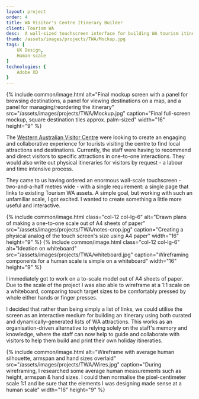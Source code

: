 ```yaml
---
layout: project
order: 4
title: WA Visitor's Centre Itinerary Builder
client: Tourism WA
desc:  A wall-sized touchscreen interface for building WA tourism itineraries in an easy and engaging way.
thumb: /assets/images/projects/TWA/Mockup.jpg
tags: [
    UX Design,
    Human-scale
]
technologies: {
    Adobe XD
}
---
```

{% include common/image.html alt="Final mockup screen with a panel for browsing destinations, a panel for viewing destinations on a map, and a panel for managing/reordering the itinerary" src="/assets/images/projects/TWA/Mockup.jpg" caption="Final full-screen mockup, square destination tiles approx. palm-sized" width="16" height="9" %}

The <a href="https://www.wavisitorcentre.com.au/" title="Visit Western Australian Visitor Centre Website">Western Australian Visitor Centre</a> were looking to create an engaging and collaborative experience for tourists visiting the centre to find local attractions and destinations. Currently, the staff were having to recommend and direct visitors to specific attractions in one-to-one interactions. They would also write out physical itineraries for visitors by request - a labour and time intensive process.

They came to us having ordered an enormous wall-scale touchscreen - two-and-a-half metres wide - with a single requirement: a single page that links to existing Tourism WA assets. A simple goal, but working with such an unfamiliar scale, I got excited. I wanted to create something a little more useful and interactive.

<div class="row">
{% include common/image.html class="col-12 col-lg-6" alt="Drawn plans of making a one-to-one scale out of A4 sheets of paper" src="/assets/images/projects/TWA/notes-crop.jpg" caption="Creating a physical analog of the touch screen's size using A4 paper" width="16" height="9" %}
{% include common/image.html class="col-12 col-lg-6" alt="Ideation on whiteboard" src="/assets/images/projects/TWA/whiteboard.jpg" caption="Wireframing components for a human scale is simple on a whiteboard" width="16" height="9" %}
</div>

I immediately got to work on a to-scale model out of A4 sheets of paper. Due to the scale of the project I was also able to wireframe at a 1:1 scale on a whiteboard, comparing touch target sizes to be comfortably pressed by whole either hands or finger presses.

I decided that rather than being simply a list of links, we could utilise the screen as an interactive medium for building an itinerary using both curated and dynamically-generated lists of WA attractions. This works as an organisation-driven alternative to relying solely on the staff's memory and knowledge, where the staff can now help to guide and collaborate with visitors to help them build and print their own holiday itineraties.

{% include common/image.html alt="Wireframe with average human silhouette, armspan and hand sizes overlaid" src="/assets/images/projects/TWA/Wires.jpg" caption="During wireframing, I researched some average human measurements such as height, armspan & hand sizes. I could then normalise the pixel-centimeter scale 1:1 and be sure that the elements I was designing made sense at a human scale" width="16" height="9" %}